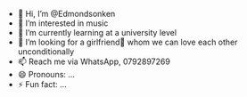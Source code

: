 - 👋 Hi, I’m @Edmondsonken
- 👀 I’m interested in music
- 🌱 I’m currently learning at a university level
- 💞️ I’m looking for a girlfriend💏 whom we can love each other unconditionally
- 📫 Reach me via WhatsApp, 0792897269
- 😄 Pronouns: ...
- ⚡ Fun fact: ...

<!---
Edmondsonken/Edmondsonken is a ✨ special ✨ repository because its `README.md` (this file) appears on your GitHub profile.
You can click the Preview link to take a look at your changes.
--->
